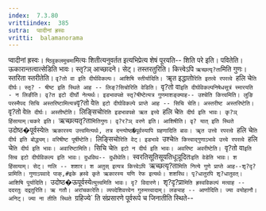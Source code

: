 ```yaml
---
index:  7.3.80
vrittiindex:  385
sutra:  प्वादीनां ह्रस्वः
vritti:  balamanorama 
---
```


प्वादीनां ह्रस्वः। `ष्ठिवुकलमुचमा`मित्यः शितीत्यनुवर्तत इत्यभिप्रेत्य शेषं पूरयति-- शिति परे इति। पवितेति। ऊकारान्तत्वात्सेडिति भावः। स्तृ?ञ् आच्छादने। सेट्। तस्तरतुरिति। कित्त्वेऽपि `ऋच्छत्यृ?ता`मिति गुणः। स्तरिता स्तरीतेति। `वृ?तो वा इति दीर्घविकल्पः। आशिषि स्तीर्यादिति। `ॠत इद्धातो`रिति इतत्वे रपरत्वे `हलि चे`ति दीर्घः। स्तृ? - षीष्ट इति स्थिते आह -- लिङ्?सिचोरिति वेडिति। `वृ?तो वा` इति दीर्घविकल्पनिषेधसूत्रं स्मारयति - न लिङीति। वृ?त इटो दीर्घो नेत्यर्थः। इडभावपक्षे स्तृ?षीष्टेत्यत्र गुणमाशङ्क्याह-- उश्चेति कित्त्वमिति। लुङि परस्मैपद सिचि अस्तरिष्टामित्यत्र `वृ?तो वे`ति इटो दीर्घविकल्पे प्राप्ते आह -- सिचि चेति। अस्तरीष्ट अस्तरिष्टेति। `वृ?तो वे`ति दीर्घः। अस्तीर्ष्टति। `लिङ्सिचो`रिति इडभावपक्षे ऋत इत्त्वे `हलि चे`ति दीर्घ इति भावः। कृ?ञ् हिंसायाम्।चकरे इति। `ऋच्छत्यतृ?ता`मितिगुणः। वृ?र?ञ् वरणे इति। आशिषीति। वृ? यात् इति स्थिते `उदोष्ठ�पूर्वस्ये`ति ऋकारस्य उत्त्वमित्यर्थः, तत्र दन्त्योष्ठ�पूर्वस्यापि ग्रहणादिति बावः। ॠत उत्त्वे रपरत्वे `हलि चे`ति दीर्घ इति बोद्ध्यम्। वरिषीष्ट पूर्षीष्टेति। `लिङ्सिचो`रिति वेट्। इडभावे `उश्चे`ति कित्त्वाद्गुणाऽभावे उत्त्वे रपरत्वे `हलि चे`ति दीर्घ इति भावः। अवारिष्टामिति। `सिचि चे`ति इटो न दीर्घ इति भावः। अवरिष्ट अवरीष्टेति। `वृ?तो वा`इति सिच इटो दीर्घविकल्प इति भावः। दुधविथ-- दुधीथेति। `स्वरतिसूतिसूयतिधूञूदितः`इति वेडेति भावः। श हिंसायाम्। सेट्। णलि -- शशार। श अतुस् इत्यत्र कित्त्वेऽपि `ऋच्छत्यृ?ता`मिति नित्ये गुणे प्राप्ते आह--शृ?दृ?प्रामिति। गुणाऽपवादे पाक्,#इके ह्रस्वे कृते ऋकारस्य यणि रेफ इत्यर्थः। शशरिथ। पृ?धातुरपि शृ?धातुवत्। आशिषि पूर्यादिति। `उदोष्ठ�ऊपूर्वस्ये`त्युत्त्वमिति भावः। दृ? विदारणे। `शृ?दृ?प्रा`मिति ह्रस्वविकल्पं मत्वाह -- ददरतुः दद्रतुरिति। ऋ गतौ। अरांचकारेति। व्यपदेशिवत्त्वेन गुरुमत्त्वादाम्। लङ्याह -- आर्णादिति। ज्या वयोहानौ। अनिट्। ज्या ना तीति स्थिते `ग्रहिज्ये` ति संप्रसारणे पूर्वरूपे च जिनातीति स्थिते--

